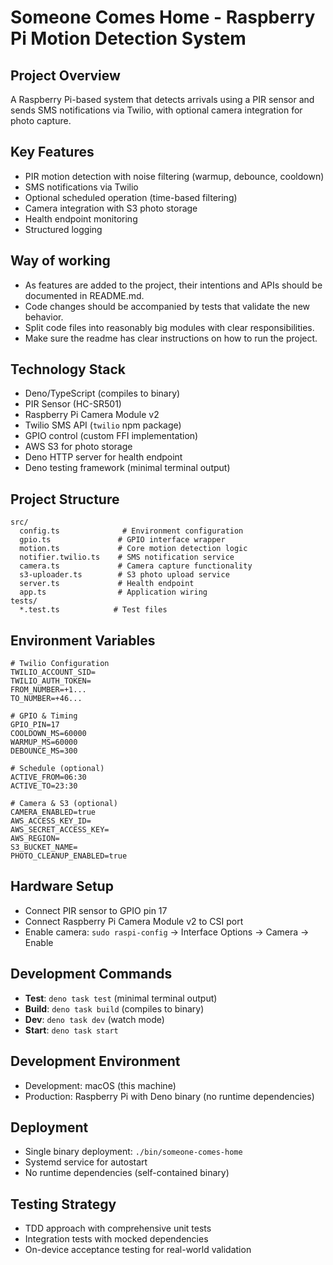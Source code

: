 # Someone Comes Home - Raspberry Pi Motion Detection System

## Project Overview
A Raspberry Pi-based system that detects arrivals using a PIR sensor and sends SMS notifications via Twilio, with optional camera integration for photo capture.

## Key Features
- PIR motion detection with noise filtering (warmup, debounce, cooldown)
- SMS notifications via Twilio
- Optional scheduled operation (time-based filtering)
- Camera integration with S3 photo storage
- Health endpoint monitoring
- Structured logging

## Way of working
- As features are added to the project, their intentions and APIs should be documented in README.md.
- Code changes should be accompanied by tests that validate the new behavior.
- Split code files into reasonably big modules with clear responsibilities.
- Make sure the readme has clear instructions on how to run the project.

## Technology Stack
- Deno/TypeScript (compiles to binary)
- PIR Sensor (HC-SR501)
- Raspberry Pi Camera Module v2
- Twilio SMS API (`twilio` npm package)
- GPIO control (custom FFI implementation)
- AWS S3 for photo storage
- Deno HTTP server for health endpoint
- Deno testing framework (minimal terminal output)

## Project Structure
```
src/
  config.ts              # Environment configuration
  gpio.ts               # GPIO interface wrapper
  motion.ts             # Core motion detection logic
  notifier.twilio.ts    # SMS notification service
  camera.ts             # Camera capture functionality
  s3-uploader.ts        # S3 photo upload service
  server.ts             # Health endpoint
  app.ts                # Application wiring
tests/
  *.test.ts            # Test files
```

## Environment Variables
```
# Twilio Configuration
TWILIO_ACCOUNT_SID=
TWILIO_AUTH_TOKEN=
FROM_NUMBER=+1...
TO_NUMBER=+46...

# GPIO & Timing
GPIO_PIN=17
COOLDOWN_MS=60000
WARMUP_MS=60000
DEBOUNCE_MS=300

# Schedule (optional)
ACTIVE_FROM=06:30
ACTIVE_TO=23:30

# Camera & S3 (optional)
CAMERA_ENABLED=true
AWS_ACCESS_KEY_ID=
AWS_SECRET_ACCESS_KEY=
AWS_REGION=
S3_BUCKET_NAME=
PHOTO_CLEANUP_ENABLED=true
```

## Hardware Setup
- Connect PIR sensor to GPIO pin 17
- Connect Raspberry Pi Camera Module v2 to CSI port
- Enable camera: `sudo raspi-config` → Interface Options → Camera → Enable

## Development Commands
- **Test**: `deno task test` (minimal terminal output)
- **Build**: `deno task build` (compiles to binary)
- **Dev**: `deno task dev` (watch mode)
- **Start**: `deno task start`

## Development Environment
- Development: macOS (this machine)
- Production: Raspberry Pi with Deno binary (no runtime dependencies)

## Deployment
- Single binary deployment: `./bin/someone-comes-home`
- Systemd service for autostart
- No runtime dependencies (self-contained binary)

## Testing Strategy
- TDD approach with comprehensive unit tests
- Integration tests with mocked dependencies
- On-device acceptance testing for real-world validation
